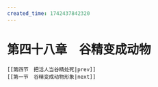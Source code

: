 ```yaml
---
created_time: 1742437842320
---
```

# 第四十八章　谷精变成动物

```booknav
[[第四节　把活人当谷精处死|prev]]
[[第一节　谷精变成动物形象|next]]
```